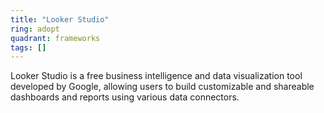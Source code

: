```yaml
---
title: "Looker Studio"
ring: adopt
quadrant: frameworks
tags: []
---
```


Looker Studio is a free business intelligence and data visualization tool developed by Google, allowing users to build
customizable and shareable dashboards and reports using various data connectors. 
